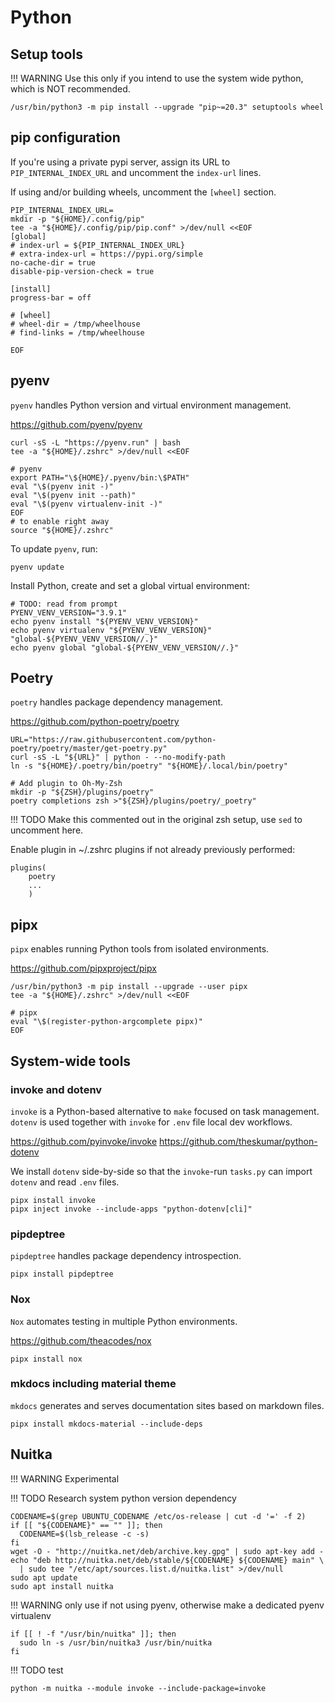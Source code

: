 # Python

## Setup tools

!!! WARNING
    Use this only if you intend to use the system wide python,
    which is NOT recommended.

```shell
/usr/bin/python3 -m pip install --upgrade "pip~=20.3" setuptools wheel
```

## pip configuration

If you're using a private pypi server, assign its URL to `PIP_INTERNAL_INDEX_URL`
and uncomment the `index-url` lines.

If using and/or building wheels, uncomment the `[wheel]` section.

```shell
PIP_INTERNAL_INDEX_URL=
mkdir -p "${HOME}/.config/pip"
tee -a "${HOME}/.config/pip/pip.conf" >/dev/null <<EOF
[global]
# index-url = ${PIP_INTERNAL_INDEX_URL}
# extra-index-url = https://pypi.org/simple
no-cache-dir = true
disable-pip-version-check = true

[install]
progress-bar = off

# [wheel]
# wheel-dir = /tmp/wheelhouse
# find-links = /tmp/wheelhouse

EOF
```

## pyenv

`pyenv` handles Python version and virtual environment management.

<https://github.com/pyenv/pyenv>

```shell
curl -sS -L "https://pyenv.run" | bash
tee -a "${HOME}/.zshrc" >/dev/null <<EOF

# pyenv
export PATH="\${HOME}/.pyenv/bin:\$PATH"
eval "\$(pyenv init -)"
eval "\$(pyenv init --path)"
eval "\$(pyenv virtualenv-init -)"
EOF
# to enable right away
source "${HOME}/.zshrc"
```

To update `pyenv`, run:

```shell
pyenv update
```

Install Python, create and set a global virtual environment:

```shell
# TODO: read from prompt
PYENV_VENV_VERSION="3.9.1"
echo pyenv install "${PYENV_VENV_VERSION}"
echo pyenv virtualenv "${PYENV_VENV_VERSION}" "global-${PYENV_VENV_VERSION//.}"
echo pyenv global "global-${PYENV_VENV_VERSION//.}"
```

## Poetry

`poetry` handles package dependency management.

<https://github.com/python-poetry/poetry>

```shell
URL="https://raw.githubusercontent.com/python-poetry/poetry/master/get-poetry.py"
curl -sS -L "${URL}" | python - --no-modify-path
ln -s "${HOME}/.poetry/bin/poetry" "${HOME}/.local/bin/poetry"

# Add plugin to Oh-My-Zsh
mkdir -p "${ZSH}/plugins/poetry"
poetry completions zsh >"${ZSH}/plugins/poetry/_poetry"
```

!!! TODO
    Make this commented out in the original zsh setup, use `sed` to uncomment here.

Enable plugin in ~/.zshrc plugins if not already previously performed:

```shell
plugins(
    poetry
    ...
    )
```

## pipx

`pipx` enables running Python tools from isolated environments.

<https://github.com/pipxproject/pipx>

```shell
/usr/bin/python3 -m pip install --upgrade --user pipx
tee -a "${HOME}/.zshrc" >/dev/null <<EOF

# pipx
eval "\$(register-python-argcomplete pipx)"
EOF
```

## System-wide tools

### invoke and dotenv

`invoke` is a Python-based alternative to `make` focused on task management.
`dotenv` is used together with `invoke` for `.env` file local dev workflows.

<https://github.com/pyinvoke/invoke>
<https://github.com/theskumar/python-dotenv>

We install `dotenv` side-by-side so that the `invoke`-run `tasks.py`
can import `dotenv` and read `.env` files.

```shell
pipx install invoke
pipx inject invoke --include-apps "python-dotenv[cli]"
```

### pipdeptree

`pipdeptree` handles package dependency introspection.

```shell
pipx install pipdeptree
```

### Nox

`Nox` automates testing in multiple Python environments.

<https://github.com/theacodes/nox>

```shell
pipx install nox
```

### mkdocs including material theme

`mkdocs` generates and serves documentation sites based on markdown files.

```shell
pipx install mkdocs-material --include-deps
```

## Nuitka

!!! WARNING
    Experimental

!!! TODO
    Research system python version dependency

```shell
CODENAME=$(grep UBUNTU_CODENAME /etc/os-release | cut -d '=' -f 2)
if [[ "${CODENAME}" == "" ]]; then
  CODENAME=$(lsb_release -c -s)
fi
wget -O - "http://nuitka.net/deb/archive.key.gpg" | sudo apt-key add -
echo "deb http://nuitka.net/deb/stable/${CODENAME} ${CODENAME} main" \
  | sudo tee "/etc/apt/sources.list.d/nuitka.list" >/dev/null
sudo apt update
sudo apt install nuitka
```

!!! WARNING
    only use if not using pyenv, otherwise make a dedicated pyenv virtualenv

```shell
if [[ ! -f "/usr/bin/nuitka" ]]; then
  sudo ln -s /usr/bin/nuitka3 /usr/bin/nuitka
fi
```

!!! TODO
    test

```shell
python -m nuitka --module invoke --include-package=invoke
```
